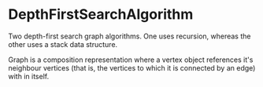 # DepthFirstSearchAlgorithm

Two depth-first search graph algorithms. One uses recursion, whereas the other uses a stack data structure.

Graph is a composition representation where a vertex object references it's neighbour vertices (that is, the vertices to which it is connected by an edge) with in itself.